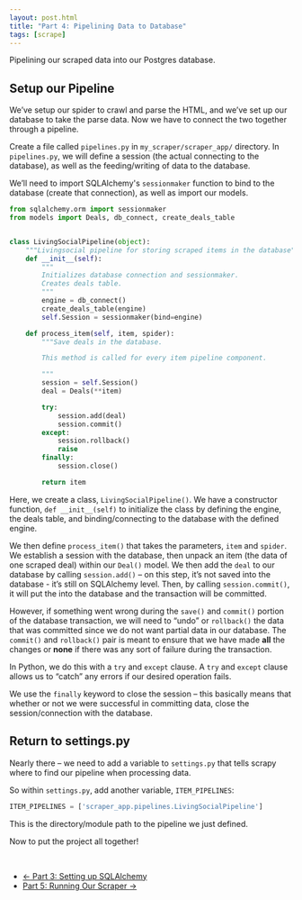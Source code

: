 ```yaml
---
layout: post.html
title: "Part 4: Pipelining Data to Database"
tags: [scrape]
---
```


Pipelining our scraped data into our Postgres database.

## Setup our Pipeline

We’ve setup our spider to crawl and parse the HTML, and we’ve set up our database to take the parse data. Now we have to connect the two together through a pipeline.

Create a file called `pipelines.py` in `my_scraper/scraper_app/` directory. In `pipelines.py`, we will define a session (the actual connecting to the database), as well as the feeding/writing of data to the database.

We’ll need to import SQLAlchemy's `sessionmaker` function to bind to the database (create that connection), as well as import our models.

```python
from sqlalchemy.orm import sessionmaker
from models import Deals, db_connect, create_deals_table


class LivingSocialPipeline(object):
    """Livingsocial pipeline for storing scraped items in the database"""
    def __init__(self):
        """
        Initializes database connection and sessionmaker.
        Creates deals table.
        """
        engine = db_connect()
        create_deals_table(engine)
        self.Session = sessionmaker(bind=engine)

    def process_item(self, item, spider):
        """Save deals in the database.

        This method is called for every item pipeline component.

        """
        session = self.Session()
        deal = Deals(**item)

        try:
            session.add(deal)
            session.commit()
        except:
            session.rollback()
            raise
        finally:
            session.close()

        return item
```

Here, we create a class, `LivingSocialPipeline()`.  We have a constructor function, `def __init__(self)` to initialize the class by defining the engine, the deals table, and binding/connecting to the database with the defined engine.

We then define `process_item()` that takes the parameters, `item` and `spider`. We establish a session with the database, then unpack an item (the data of one scraped deal) within our `Deal()` model.  We then add the `deal` to our database by calling `session.add()` – on this step, it’s not saved into the database - it’s still on SQLAlchemy level. Then, by calling `session.commit()`, it will put the into the database and the transaction will be committed.

However, if something went wrong during the `save()` and `commit()` portion of the database transaction, we will need to “undo” or `rollback()` the data that was committed since we do not want partial data in our database. The `commit()` and `rollback()` pair is meant to ensure that we have made **all** the changes or **none** if there was any sort of failure during the transaction.

In Python, we do this with a `try` and `except` clause. A `try` and `except` clause allows us to “catch” any errors if our desired operation fails.

We use the `finally` keyword to close the session – this basically means that whether or not we were successful in committing data, close the session/connection with the database.

## Return to settings.py

Nearly there – we need to add a variable to `settings.py` that tells scrapy where to find our pipeline when processing data.

So within `settings.py`, add another variable, `ITEM_PIPELINES`:

```python
ITEM_PIPELINES = ['scraper_app.pipelines.LivingSocialPipeline']
```

This is the directory/module path to the pipeline we just defined.

Now to put the project all together!

<br/>

<nav>
  <ul class="pager">
    <li class="previous"><a href="{{ get_url('/scrape/part-3/') }}"><span aria-hidden="true">&larr;</span> Part 3: Setting up SQLAlchemy</a></li>
    <li class="next"><a href="{{ get_url('/scrape/part-5/') }}">Part 5: Running Our Scraper <span aria-hidden="true">&rarr;</span></a></li>
  </ul>
</nav>
